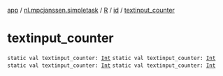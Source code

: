[app](../../../index.md) / [nl.mpcjanssen.simpletask](../../index.md) / [R](../index.md) / [id](index.md) / [textinput_counter](.)

# textinput_counter

`static val textinput_counter: `[`Int`](https://kotlinlang.org/api/latest/jvm/stdlib/kotlin/-int/index.html)
`static val textinput_counter: `[`Int`](https://kotlinlang.org/api/latest/jvm/stdlib/kotlin/-int/index.html)
`static val textinput_counter: `[`Int`](https://kotlinlang.org/api/latest/jvm/stdlib/kotlin/-int/index.html)
`static val textinput_counter: `[`Int`](https://kotlinlang.org/api/latest/jvm/stdlib/kotlin/-int/index.html)